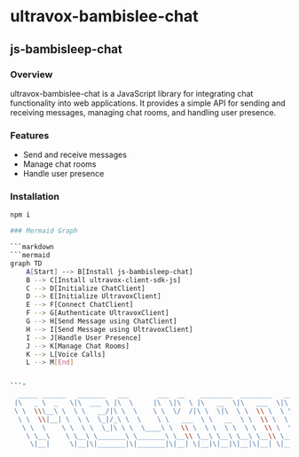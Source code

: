 
# ultravox-bambislee-chat

## js-bambisleep-chat

### Overview
ultravox-bambislee-chat is a JavaScript library for integrating chat functionality into web applications. It provides a simple API for sending and receiving messages, managing chat rooms, and handling user presence.

### Features
- Send and receive messages
- Manage chat rooms
- Handle user presence

### Installation
```bash
npm i

### Mermaid Graph

```markdown
```mermaid
graph TD
    A[Start] --> B[Install js-bambisleep-chat]
    B --> C[Install ultravox-client-sdk-js]
    C --> D[Initialize ChatClient]
    D --> E[Initialize UltravoxClient]
    E --> F[Connect ChatClient]
    F --> G[Authenticate UltravoxClient]
    G --> H[Send Message using ChatClient]
    H --> I[Send Message using UltravoxClient]
    I --> J[Handle User Presence]
    J --> K[Manage Chat Rooms]
    K --> L[Voice Calls]
    L --> M[End]


```"
  _____ ______   _______   ___       ___  __    ________  ________   _______   ________     
 |\   _ \  _   \|\  ___ \ |\  \     |\  \|\  \ |\   __  \|\   ___  \|\  ___ \ |\   __  \     
 \ \  \\\__\ \  \ \   __/|\ \  \    \ \  \/  /|\ \  \|\  \ \  \\ \  \ \   __/|\ \  \|\  \    
  \ \  \\|__| \  \ \  \_|/_\ \  \    \ \   ___  \ \   __  \ \  \\ \  \ \  \_|/_\ \   __  \   
   \ \  \    \ \  \ \  \_|\ \ \  \____\ \  \\ \  \ \  \ \  \ \  \\ \  \ \  \_|\ \ \  \ \  \  
    \ \__\    \ \__\ \_______\ \_______\ \__\\ \__\ \__\ \__\ \__\\ \__\ \_______\ \__\ \__\ 
     \|__|     \|__|\|_______|\|_______|\|__| \|__|\|__|\|__|\|__| \|__|\|_______|\|__|\|__| 
                                  